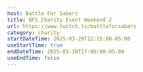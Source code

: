 ```yaml
---
host: Battle For Sabers
title: BFS Charity Event Weekend 2
url: https://www.twitch.tv/battleforsabers
category: charity
startDateTime: 2025-03-29T12:15:00-05:00
useStartTime: true
endDateTime: 2025-03-30T17:00:00-05:00
useEndTime: false
---
```

